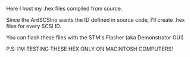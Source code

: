Here I host my .hex files compiled from source.

Since the ArdSCSIno wants the ID defined in source code, I'll create .hex files for every SCSI ID.

You can flash these files with the STM's Flasher (aka Demonstrator GUI)

P.S: I'M TESTING THESE HEX ONLY ON MACINTOSH COMPUTERS!
